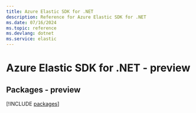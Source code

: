 ```yaml
---
title: Azure Elastic SDK for .NET
description: Reference for Azure Elastic SDK for .NET
ms.date: 07/16/2024
ms.topic: reference
ms.devlang: dotnet
ms.service: elastic
---
```

# Azure Elastic SDK for .NET - preview
## Packages - preview
[!INCLUDE [packages](elastic-index.md)]